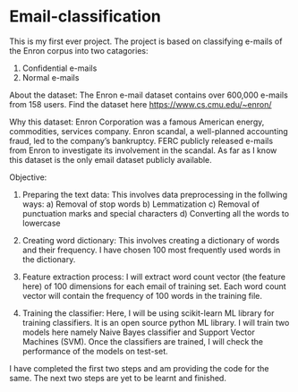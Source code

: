 # Email-classification

This is my first ever project.
The project is based on classifying e-mails of the Enron corpus into two catagories:
1. Confidential e-mails
2. Normal e-mails

About the dataset: 
The Enron e-mail dataset contains over 600,000 e-mails from 158 users. Find the dataset here https://www.cs.cmu.edu/~enron/

Why this dataset:
Enron Corporation was a famous American energy, commodities, services company. Enron scandal, a well-planned accounting fraud, led to the company’s bankruptcy. FERC publicly released e-mails from Enron to investigate its involvement in the scandal.
As far as I know this dataset is the only email dataset publicly available.

Objective:
1. Preparing the text data:
   This involves data preprocessing in the follwing ways:
   a) Removal of stop words
   b) Lemmatization
   c) Removal of punctuation marks and special characters
   d) Converting all the words to lowercase
   
2. Creating word dictionary:
   This involves creating a dictionary of words and their frequency. I have chosen 100 most frequently used words in the 
   dictionary.
   
3. Feature extraction process:
   I will extract word count vector (the feature here) of 100 dimensions for each email of training
   set. Each word count vector will contain the frequency of 100 words in the training file.
   
4. Training the classifier:
   Here, I will be using scikit-learn ML library for training classifiers. It is an open source python ML library.
   I will train two models here namely Naive Bayes classifier and Support Vector Machines (SVM). 
   Once the classifiers are trained, I will check the performance of the models on test-set.
   
I have completed the first two steps and am providing the code for the same. The next two steps are yet to be learnt and finished.
